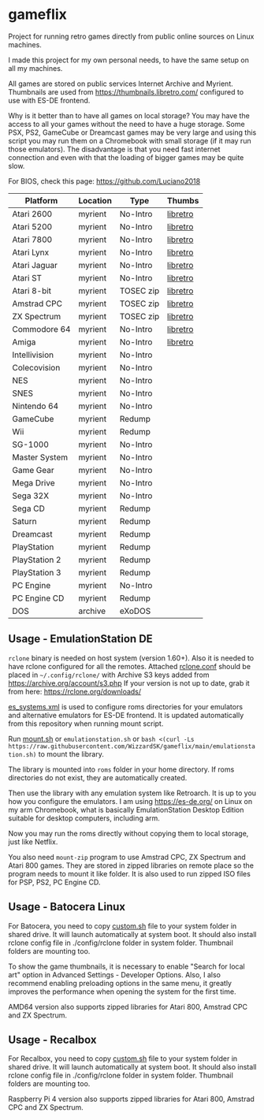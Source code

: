 # gameflix

Project for running retro games directly from public online sources on Linux machines.

I made this project for my own personal needs, to have the same setup on all my machines.

All games are stored on public services Internet Archive and Myrient. Thumbnails are used from https://thumbnails.libretro.com/ configured to use with ES-DE frontend. 

Why is it better than to have all games on local storage? You may have the access to all your games without the need to have a huge storage. Some PSX, PS2, GameCube or Dreamcast games may be very large and using this script you may run them on a Chromebook with small storage (if it may run those emulators). The disadvantage is that you need fast internet connection and even with that the loading of bigger games may be quite slow.

For BIOS, check this page: https://github.com/Luciano2018

| Platform     | Location | Type      | Thumbs |
| ------------ | -------- | --------- | ------ |
| Atari 2600   | myrient  | No-Intro  | [libretro](http://thumbnails.libretro.com/Atari%20-%202600/Named_Snaps)
| Atari 5200   | myrient  | No-Intro  | [libretro](http://thumbnails.libretro.com/Atari%20-%205200/Named_Snaps)
| Atari 7800   | myrient  | No-Intro  | [libretro](http://thumbnails.libretro.com/Atari%20-%207800/Named_Snaps)
| Atari Lynx   | myrient  | No-Intro  | [libretro](http://thumbnails.libretro.com/Atari%20-%20Lynx/Named_Snaps)
| Atari Jaguar | myrient  | No-Intro  | [libretro](http://thumbnails.libretro.com/Atari%20-%20Jaguar/Named_Snaps)
| Atari ST     | myrient  | No-Intro  | [libretro](http://thumbnails.libretro.com/Atari%20-%20ST/Named_Snaps)
| Atari 8-bit  | myrient  | TOSEC zip | [libretro](http://thumbnails.libretro.com/Atari%20-%208-bit/Named_Snaps)
| Amstrad CPC  | myrient  | TOSEC zip | [libretro](http://thumbnails.libretro.com/Amstrad%20-%20CPC/Named_Snaps)
| ZX Spectrum  | myrient  | TOSEC zip | [libretro](http://thumbnails.libretro.com/Sinclair%20-%20ZX%20Spectrum/Named_Snaps)
| Commodore 64 | myrient  | No-Intro  | [libretro](http://thumbnails.libretro.com/Commodore%20-%2064/Named_Snaps)
| Amiga        | myrient  | No-Intro  | [libretro](http://thumbnails.libretro.com/Commodore%20-%20Amiga/Named_Snaps)
| Intellivision| myrient  | No-Intro  | 
| Colecovision | myrient  | No-Intro  | 
| NES          | myrient  | No-Intro  |
| SNES         | myrient  | No-Intro  |
| Nintendo 64  | myrient  | No-Intro  |
| GameCube     | myrient  | Redump    |
| Wii          | myrient  | Redump    |
| SG-1000      | myrient  | No-Intro  |
| Master System| myrient  | No-Intro  |
| Game Gear    | myrient  | No-Intro  |
| Mega Drive   | myrient  | No-Intro  |
| Sega 32X     | myrient  | No-Intro  |
| Sega CD      | myrient  | Redump    |
| Saturn       | myrient  | Redump    |
| Dreamcast    | myrient  | Redump    |
| PlayStation  | myrient  | Redump    |
| PlayStation 2| myrient  | Redump    |
| PlayStation 3| myrient  | Redump    |
| PC Engine    | myrient  | No-Intro  |
| PC Engine CD | myrient  | Redump    |
| DOS          | archive  | eXoDOS    |

## Usage - EmulationStation DE
`rclone` binary is needed on host system (version 1.60+). Also it is needed to have rclone configured for all the remotes. Attached [rclone.conf](/.config/rclone/rclone.conf) should be placed in `~/.config/rclone/` with Archive S3 keys added from https://archive.org/account/s3.php If your version is not up to date, grab it from here: https://rclone.org/downloads/

[es_systems.xml](.emulationstation/custom_systems/es_systems.xml) is used to configure roms directories for your emulators and alternative emulators for ES-DE frontend. It is updated automatically from this repository when running mount script.

Run [mount.sh](mount.sh) or `emulationstation.sh` or `bash <(curl -Ls https://raw.githubusercontent.com/WizzardSK/gameflix/main/emulationstation.sh)` to mount the library.

The library is mounted into `roms` folder in your home directory. If roms directories do not exist, they are automatically created.

Then use the library with any emulation system like Retroarch. It is up to you how you configure the emulators. I am using https://es-de.org/ on Linux on my arm Chromebook, what is basically EmulationStation Desktop Edition suitable for desktop computers, including arm.

Now you may run the roms directly without copying them to local storage, just like Netflix. 

You also need `mount-zip` program to use Amstrad CPC, ZX Spectrum and Atari 800 games. They are stored in zipped libraries on remote place so the program needs to mount it like folder. It is also used to run zipped ISO files for PSP, PS2, PC Engine CD.

## Usage - Batocera Linux
For Batocera, you need to copy [custom.sh](batocera/share/system/custom.sh) file to your system folder in shared drive. It will launch automatically at system boot. It should also install rclone config file in ./config/rclone folder in system folder. Thumbnail folders are mounting too.

To show the game thumbnails, it is necessary to enable "Search for local art" option in Advanced Settings - Developer Options. Also, I also recommend enabling preloading options in the same menu, it greatly improves the performance when opening the system for the first time.

AMD64 version also supports zipped libraries for Atari 800, Amstrad CPC and ZX Spectrum.

## Usage - Recalbox
For Recalbox, you need to copy [custom.sh](recalbox/share/system/custom.sh) file to your system folder in shared drive. It will launch automatically at system boot. It should also install rclone config file in ./config/rclone folder in system folder. Thumbnail folders are mounting too.

Raspberry Pi 4 version also supports zipped libraries for Atari 800, Amstrad CPC and ZX Spectrum.
